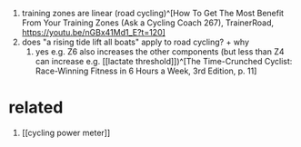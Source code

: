 1. training zones are linear (road cycling)^[How To Get The Most Benefit From Your Training Zones (Ask a Cycling Coach 267), TrainerRoad, https://youtu.be/nGBx41Md1_E?t=120]
2. does "a rising tide lift all boats" apply to road cycling? + why
	1. yes e.g. Z6 also increases the other components (but less than Z4 can increase e.g. [[lactate threshold]])^[The Time-Crunched Cyclist: Race-Winning Fitness in 6 Hours a Week, 3rd Edition, p. 11]

# related
1. [[cycling power meter]]